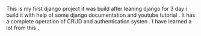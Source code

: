 This is my first django project it was build after leaning django for 3 day i build it with help of some django documentation and youtube tutorial . It has a complete operation of CRUD and authentication systen . I have learned a lot from this .
